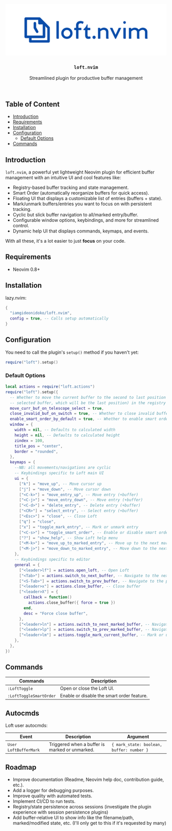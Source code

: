 <div align="center">
  <img src="assets/loft.nvim.png" alt="Logo" />
  <h3 align="center"><code>loft.nvim</code></h3>
  <p align="center">Streamlined plugin for productive buffer management</p>
</div>
<br />

## Table of Content

- [Introduction](#introduction)
- [Requirements](#requirements)
- [Installation](#installation)
- [Configuration](#configuration)
  - [Default Options](#default-options)
- [Commands](#commands)

## Introduction

`loft.nvim`, a powerful yet lightweight Neovim plugin for efficient buffer management with an intuitive UI and cool features like:

- Registry-based buffer tracking and state management.
- Smart Order (automatically reorganize buffers for quick access).
- Floating UI that displays a customizable list of entries (buffers + state).
- Mark/unmark buffers/entries you want to focus on with persistent tracking.
- Cyclic but slick buffer navigation to all/marked entry/buffer.
- Configurable window options, keybindings, and more for streamlined control.
- Dynamic help UI that displays commands, keymaps, and events.

With all these, it's a lot easier to just **focus** on your code.

## Requirements

- Neovim 0.8+

## Installation

lazy.nvim:

```lua
{
  "iamgideonidoko/loft.nvim",
  config = true, -- Calls setup automatically
}
```

## Configuration

You need to call the plugin's `setup()` method if you haven't yet:

```lua
require("loft").setup()
```

### Default Options

```lua
local actions = require("loft.actions")
require("loft").setup({
  -- Whether to move the current buffer to the second to last position (just before the
  -- selected buffer, which will be the last position) in the registry during Telescope selection
  move_curr_buf_on_telescope_select = true,
  close_invalid_buf_on_switch = true, -- Whether to close invalid buffers during navigation
  enable_smart_order_by_default = true, -- Whether to enable smart order by default
  window = {
    width = nil, -- Defaults to calculated width
    height = nil, -- Defaults to calculated height
    zindex = 100,
    title_pos = "center",
    border = "rounded",
  },
  keymaps = {
    --NB: all movements/navigations are cyclic
    -- Keybindings specific to Loft main UI
    ui = {
      ["k"] = "move_up", -- Move cursor up
      ["j"] = "move_down", -- Move cursor down
      ["<C-k>"] = "move_entry_up", -- Move entry (+buffer)
      ["<C-j>"] = "move_entry_down", -- Move entry (+buffer)
      ["<C-d>"] = "delete_entry", -- Delete entry (+buffer)
      ["<CR>"] = "select_entry", -- Select entry (+buffer)
      ["<Esc>"] = "close", -- Close Loft
      ["q"] = "close",
      ["x"] = "toggle_mark_entry", -- Mark or unmark entry
      ["<C-s>"] = "toggle_smart_order", -- Enable or disable smart order status
      ["?"] = "show_help", -- Show Loft help menu
      ["<M-k>"] = "move_up_to_marked_entry", -- Move up to the next marked entry
      ["<M-j>"] = "move_down_to_marked_entry", -- Move down to the next marked entry
    },
    -- Keybindings specific to editor
    general = {
      ["<leader>lf"] = actions.open_loft, -- Open Loft
      ["<Tab>"] = actions.switch_to_next_buffer, -- Navigate to the next buffer
      ["<S-Tab>"] = actions.switch_to_prev_buffer, -- Navigate to the prev buffer
      ["<leader>x"] = actions.close_buffer, -- Close buffer
      ["<leader>X"] = {
        callback = function()
          actions.close_buffer({ force = true })
        end,
        desc = "Force close buffer",
      },
      ["<leader>ln"] = actions.switch_to_next_marked_buffer, -- Navigate to the next marked buffer
      ["<leader>lp"] = actions.switch_to_prev_marked_buffer, -- Navigate to the previous marked buffer
      ["<leader>lm"] = actions.toggle_mark_current_buffer, -- Mark or unmark the current buffer
    },
  },
})
```

## Commands

| Commands                | Description                                |
| ----------------------- | ------------------------------------------ |
| `:LoftToggle`           | Open or close the Loft UI.                 |
| `:LoftToggleSmartOrder` | Enable or disable the smart order feature. |

## Autocmds

Loft user autocmds:

| Event                 | Description                                    | Argument                                  |
| --------------------- | ---------------------------------------------- | ----------------------------------------- |
| `User LoftBufferMark` | Triggered when a buffer is marked or unmarked. | `{ mark_state: boolean, buffer: number }` |

## Roadmap

- Improve documentation (Readme, Neovim help doc, contribution guide, etc.).
- Add a logger for debugging purposes.
- Improve quality with automated tests.
- Implement CI/CD to run tests.
- Registry/state persistence across sessions (investigate the plugin experience with session persistence plugins)
- Add buffer-relative UI to show info like the filename/path, marked/modified state, etc. (I'll only get to this if it's requested by many)
